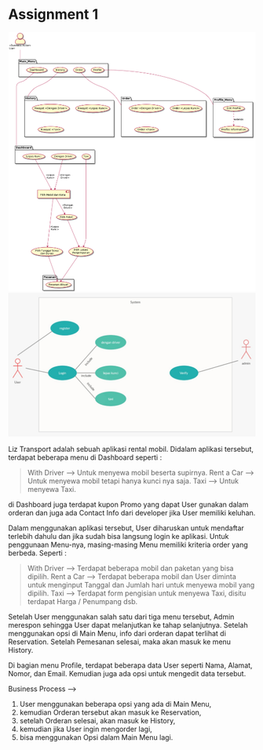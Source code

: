 # Assignment 1

<img src="./Diagram/Diagram-1.png">
<img src="./Diagram/Diagram-2.jpeg">


Liz Transport adalah sebuah aplikasi rental mobil. Didalam aplikasi tersebut, terdapat beberapa menu di Dashboard seperti :
> With Driver --> Untuk menyewa mobil beserta supirnya.
> Rent a Car --> Untuk menyewa mobil tetapi hanya kunci nya saja.
> Taxi --> Untuk menyewa Taxi.

di Dashboard juga terdapat kupon Promo yang dapat User gunakan dalam orderan dan juga ada Contact Info dari developer jika User memiliki keluhan.

Dalam menggunakan aplikasi tersebut, User diharuskan untuk mendaftar terlebih dahulu dan jika sudah bisa langsung login ke aplikasi.
Untuk penggunaan Menu-nya, masing-masing Menu memiliki kriteria order yang berbeda. Seperti :
> With Driver --> Terdapat beberapa mobil dan paketan yang bisa dipilih.
> Rent a Car --> Terdapat beberapa mobil dan User diminta untuk menginput Tanggal dan Jumlah hari untuk menyewa mobil yang dipilih.
> Taxi --> Terdapat form pengisian untuk menyewa Taxi, disitu terdapat Harga / Penumpang dsb.

Setelah User menggunakan salah satu dari tiga menu tersebut, Admin merespon sehingga User dapat melanjutkan ke tahap selanjutnya.
Setelah menggunakan opsi di Main Menu, info dari orderan dapat terlihat di Reservation. Setelah Pemesanan selesai, maka akan masuk ke menu History.

Di bagian menu Profile, terdapat beberapa data User seperti Nama, Alamat, Nomor, dan Email. Kemudian juga ada opsi untuk mengedit data tersebut.

Business Process -->
1. User menggunakan beberapa opsi yang ada di Main Menu, 
2. kemudian Orderan tersebut akan masuk ke Reservation, 
3. setelah Orderan selesai, akan masuk ke History,
4. kemudian jika User ingin mengorder lagi,
5. bisa menggunakan Opsi dalam Main Menu lagi.

